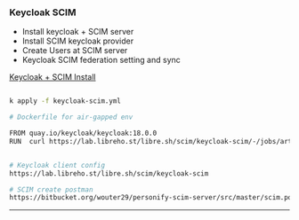### Keycloak SCIM

- Install keycloak + SCIM server
- Install SCIM keycloak provider
- Create Users at SCIM server
- Keycloak SCIM federation setting and sync

[Keycloak + SCIM Install](manifests/keycloak-scim.yml)

```bash

k apply -f keycloak-scim.yml

# Dockerfile for air-gapped env

FROM quay.io/keycloak/keycloak:18.0.0
RUN  curl https://lab.libreho.st/libre.sh/scim/keycloak-scim/-/jobs/artifacts/main/raw/build/libs/keycloak-scim-1.0-SNAPSHOT-all.jar?job=package -Lo /opt/keycloak/providers/keycloak-scim-1.0-SNAPSHOT-all.jar


# Keycloak client config
https://lab.libreho.st/libre.sh/scim/keycloak-scim

# SCIM create postman
https://bitbucket.org/wouter29/personify-scim-server/src/master/scim.postman_collection.json

```
---

```bash
```
